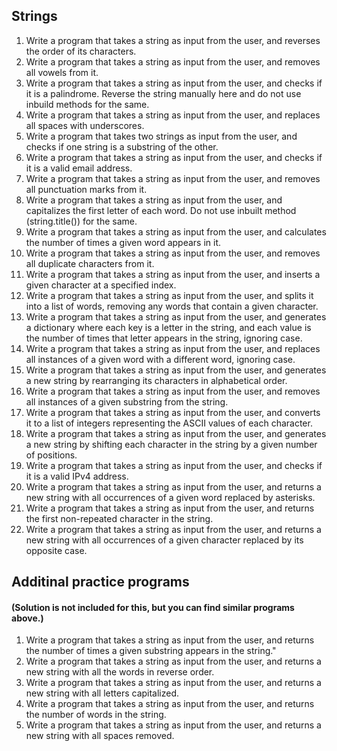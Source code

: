 ## Strings
1. Write a program that takes a string as input from the user, and reverses the order of its characters.
2. Write a program that takes a string as input from the user, and removes all vowels from it.
3. Write a program that takes a string as input from the user, and checks if it is a palindrome. Reverse the string manually here and do not use inbuild methods for the same.
4. Write a program that takes a string as input from the user, and replaces all spaces with underscores.
5. Write a program that takes two strings as input from the user, and checks if one string is a substring of the other.
6. Write a program that takes a string as input from the user, and checks if it is a valid email address.
7. Write a program that takes a string as input from the user, and removes all punctuation marks from it.
8. Write a program that takes a string as input from the user, and capitalizes the first letter of each word. Do not use inbuilt method (string.title()) for the same.
9. Write a program that takes a string as input from the user, and calculates the number of times a given word appears in it.
10. Write a program that takes a string as input from the user, and removes all duplicate characters from it.
11. Write a program that takes a string as input from the user, and inserts a given character at a specified index.
12. Write a program that takes a string as input from the user, and splits it into a list of words, removing any words that contain a given character.
13. Write a program that takes a string as input from the user, and generates a dictionary where each key is a letter in the string, and each value is the number of times that letter appears in the string, ignoring case.
14. Write a program that takes a string as input from the user, and replaces all instances of a given word with a different word, ignoring case.
15. Write a program that takes a string as input from the user, and generates a new string by rearranging its characters in alphabetical order.
16. Write a program that takes a string as input from the user, and removes all instances of a given substring from the string.
17. Write a program that takes a string as input from the user, and converts it to a list of integers representing the ASCII values of each character.
18. Write a program that takes a string as input from the user, and generates a new string by shifting each character in the string by a given number of positions.
19. Write a program that takes a string as input from the user, and checks if it is a valid IPv4 address.
20. Write a program that takes a string as input from the user, and returns a new string with all occurrences of a given word replaced by asterisks.
21. Write a program that takes a string as input from the user, and returns the first non-repeated character in the string.
22. Write a program that takes a string as input from the user, and returns a new string with all occurrences of a given character replaced by its opposite case.

## Additinal practice programs 
#### (Solution is not included for this, but you can find similar programs above.)
1. Write a program that takes a string as input from the user, and returns the number of times a given substring appears in the string."
2. Write a program that takes a string as input from the user, and returns a new string with all the words in reverse order.
3. Write a program that takes a string as input from the user, and returns a new string with all letters capitalized.
4. Write a program that takes a string as input from the user, and returns the number of words in the string.
5. Write a program that takes a string as input from the user, and returns a new string with all spaces removed.








